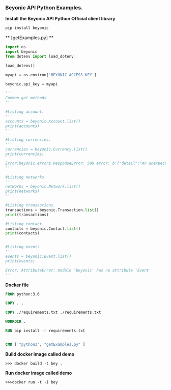 ### **Beyonic API Python Examples.** 


**Install the Beyonic API Python Official client library** 


```python
pip install beyonic
```

**
[getExamples.py]
**

```python
import os 
import beyonic
from dotenv import load_dotenv

load_dotenv()

myapi = os.environ['BEYONIC_ACCESS_KEY']

beyonic.api_key = myapi 

'''
Common get methods 
'''

#Listing account.
'''
accounts = beyonic.Account.list() 
print(accounts)
'''

#Listing currencies.
'''
currencies = beyonic.Currency.list()
print(currencies)

Error:beyonic.errors.ResponseError: 500 error: b'{"detail":"An unexpected error has occurred. Please report to support@beyonic.com. Error Id: None"}'
'''

#Listing networks
'''
networks = beyonic.Network.list()
print(networks)
'''

#Listing transactions.
transactions = beyonic.Transaction.list()
print(transactions) 

#Listing contact.
contacts = beyonic.Contact.list() 
print(contacts) 


#Listing events
'''
events = beyonic.Event.list()
print(events)

Error: AttributeError: module 'beyonic' has no attribute 'Event'
'''

```


**Docker file**

```Dockerfile
FROM python:3.6

COPY . .

COPY ./requirements.txt ./requirements.txt

WORKDIR .

RUN pip install -r requirements.txt


CMD [ "python3", "getExamples.py" ]
```

**Build docker image called demo** 

```docker
>>> docker build -t bey .
``` 

**Run docker image called demo**

```docker
>>>docker run -t -i bey 
```


